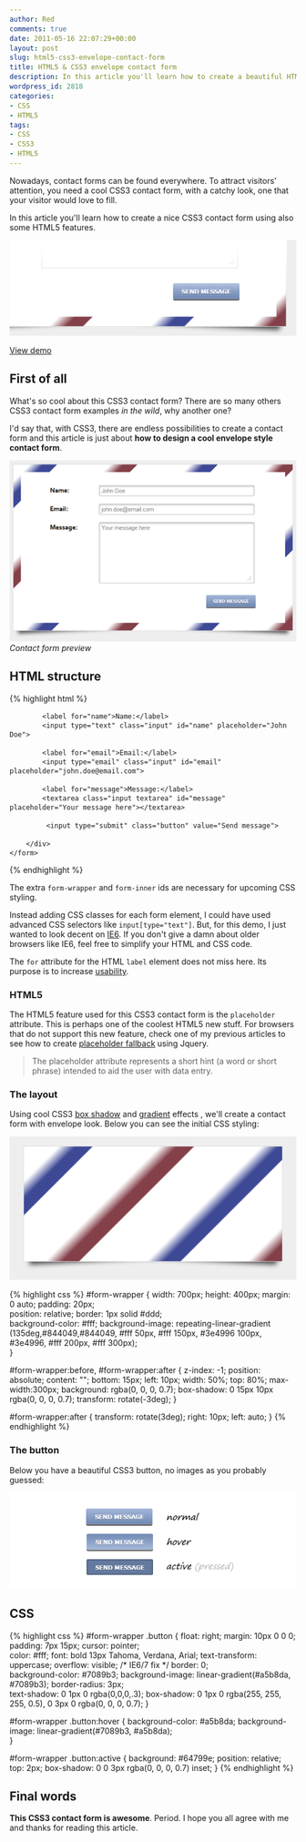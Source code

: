 ```yaml
---
author: Red
comments: true
date: 2011-05-16 22:07:29+00:00
layout: post
slug: html5-css3-envelope-contact-form
title: HTML5 & CSS3 envelope contact form
description: In this article you'll learn how to create a beautiful HTML5 & CSS3 contact form.
wordpress_id: 2818
categories:
- CSS
- HTML5
tags:
- CSS
- CSS3
- HTML5
---
```


Nowadays, contact forms can be found everywhere. To attract visitors' attention, you need a cool CSS3 contact form, with a catchy look, one that your visitor would love to fill. 

In this article you'll learn how to create a nice CSS3 contact form using also some HTML5 features.

![CSS3 contact form](/wp-content/uploads/2011/05/contact-form.png)

<!-- more -->

[View demo](/wp-content/uploads/2011/05/html5-css3-envelope-contact-form-demo.html)

## First of all

What's so cool about this CSS3 contact form? There are so many others CSS3 contact form examples _in the wild_, why another one? 

I'd say that, with CSS3, there are endless possibilities to create a contact form and this article is just about **how to design a cool envelope style contact form**.

[![CSS3 contact form preview](/wp-content/uploads/2011/05/contact-form-preview.png)](/wp-content/uploads/2011/05/html5-css3-envelope-contact-form-demo.html)
_Contact form preview_

## HTML structure

{% highlight html %}
<div id="form-wrapper">
    <form>
        <div id="form-inner">

            <label for="name">Name:</label>
            <input type="text" class="input" id="name" placeholder="John Doe">
        
            <label for="email">Email:</label>
            <input type="email" class="input" id="email" placeholder="john.doe@email.com">
        
            <label for="message">Message:</label>
            <textarea class="input textarea" id="message" placeholder="Your message here"></textarea>    
        
             <input type="submit" class="button" value="Send message">

        </div>
    </form>
</div>
{% endhighlight %}

The extra `form-wrapper` and `form-inner` ids are necessary for upcoming CSS styling. 

Instead adding CSS classes for each form element, I could have used advanced CSS selectors like `input[type="text"]`. But, for this demo, I just wanted to look decent on [IE6](http://www.red-team-design.com/how-to-solve-common-ie-bugs). If you don't give a damn about older browsers like IE6, feel free to simplify your HTML and CSS code.

The `for` attribute for the HTML `label` element does not miss here. Its purpose is to increase [usability](http://www.red-team-design.com/web-usability-tips-for-your-website).

### HTML5

The HTML5 feature used for this CSS3 contact form is the `placeholder` attribute. This is perhaps one of the coolest HTML5 new stuff. For browsers that do not support this new feature, check one of my previous articles to see how to create [placeholder fallback](http://www.red-team-design.com/how-to-create-a-cool-and-usable-css3-search-box) using Jquery.

> The placeholder attribute represents a short hint (a word or short phrase) intended to aid the user with data entry.


### The layout


Using cool CSS3 [box shadow](http://www.red-team-design.com/how-to-create-slick-effects-with-css3-box-shadow) and [gradient](http://www.red-team-design.com/css-gradients-quick-tutorial) effects , we'll create a contact form with envelope look. Below you can see the initial CSS styling:

![CSS3 effects](/wp-content/uploads/2011/05/css-gradient-and-box-shadow.png)

{% highlight css %}
#form-wrapper {
    width: 700px;
    height: 400px;
    margin: 0 auto;
    padding: 20px;    
    position: relative;
    border: 1px solid #ddd;    
    background-color: #fff;
    background-image: repeating-linear-gradient
                        (135deg,#844049,#844049,
                        #fff 50px, #fff 150px,
                        #3e4996 100px, #3e4996,
                        #fff 200px, #fff 300px);  
}

#form-wrapper:before, #form-wrapper:after {
    z-index: -1;
    position: absolute;
    content: "";
    bottom: 15px;
    left: 10px;
    width: 50%;
    top: 80%;
    max-width:300px;
    background: rgba(0, 0, 0, 0.7);
    box-shadow: 0 15px 10px rgba(0, 0, 0, 0.7);
    transform: rotate(-3deg);
}

#form-wrapper:after {
    transform: rotate(3deg);
    right: 10px;
    left: auto;
}
{% endhighlight %}

### The button


Below you have a beautiful CSS3 button, no images as you probably guessed:

![CSS3 button](/wp-content/uploads/2011/05/css3-button.png)

## CSS

{% highlight css %}
#form-wrapper .button {
    float: right;
    margin: 10px 0 0 0;
    padding: 7px 15px;
    cursor: pointer;   
    color: #fff;
    font: bold 13px Tahoma, Verdana, Arial;
    text-transform: uppercase;
    overflow: visible; /* IE6/7 fix */
    border: 0;     
    background-color: #7089b3;
    background-image: linear-gradient(#a5b8da, #7089b3);
    border-radius: 3px;    
    text-shadow: 0 1px 0 rgba(0,0,0,.3);
    box-shadow: 0 1px 0 rgba(255, 255, 255, 0.5), 0 3px 0 rgba(0, 0, 0, 0.7);
}

#form-wrapper .button:hover {
    background-color: #a5b8da;
    background-image: linear-gradient(#7089b3, #a5b8da);    
}

#form-wrapper .button:active {
    background: #64799e;
    position: relative;
    top: 2px;
    box-shadow: 0 0 3px rgba(0, 0, 0, 0.7) inset; 
}
{% endhighlight %}

## Final words

**This CSS3 contact form is awesome**. Period. I hope you all agree with me and thanks for reading this article.